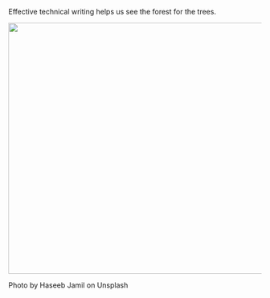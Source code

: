 Effective technical writing helps us see the forest for the trees. 

<img src="https://images.unsplash.com/photo-1509101758186-479a713d3687?ixlib=rb-4.0.3&ixid=MnwxMjA3fDB8MHxwaG90by1wYWdlfHx8fGVufDB8fHx8&auto=format&fit=crop&w=1176&q=80" width="700" height="500">



Photo by Haseeb Jamil on Unsplash
